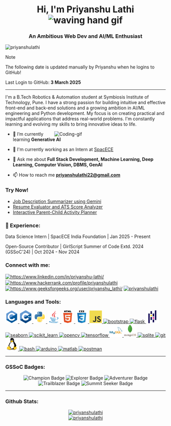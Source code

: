 <h1 align="center">Hi, I'm Priyanshu Lathi <img src="https://user-images.githubusercontent.com/72663882/171687151-bb31c996-c9d2-49c8-b593-734946893b23.gif" alt="waving hand gif" aria-hidden="true" width="40" /></h1>
<h3 align="center">An Ambitious Web Dev and AI/ML Enthusiast</h3>

<p align="left"> <img src="https://komarev.com/ghpvc/?username=priyanshulathi&label=Profile%20views&color=0e75b6&style=flat" alt="priyanshulathi" /> </p>

> [!NOTE]
> The following date is updated manually by Priyanshu when he logins to GitHub!

Last Login to GitHub: **3 March 2025**

---

<p>I'm a B.Tech Robotics & Automation student at Symbiosis Institute of Technology, Pune. I have a strong passion for building intuitive and effective front-end and back-end solutions and a growing ambition in AI/ML engineering and Python development. My focus is on creating practical and impactful applications that address real-world problems. I'm constantly learning and evolving my skills to bring innovative ideas to life.</p>

<img align="right" alt="Coding-gif" width="350" src="https://raw.githubusercontent.com/TheDudeThatCode/TheDudeThatCode/master/Assets/Developer.gif"/>

<!-- - 🔭 I’m currently working on **Real-Time Multimodal Emotion and Age Predictor**-->

- 🌱 I’m currently learning **Generative AI**

- 🔭 I'm currently working as an Intern at [SpacECE](https://www.spacece.in/)

- 💬 Ask me about **Full Stack Development, Machine Learning, Deep Learning, Computer Vision, DBMS, GenAI**

- 📫 How to reach me **priyanshulathi22@gmail.com**

<h3 align="left">Try Now!</h3>

- [Job Description Summarizer using Gemini](https://ai-job-description-summarizer.streamlit.app/)
- [Resume Evaluator and ATS Score Analyzer](https://resume-evaluator-and-ats-score-analyzer.streamlit.app/)
- [Interactive Parent-Child Activity Planner](https://interactive-parent-child-activity-planner.onrender.com/)

<h3 align="left">💼 Experience:</h2>
<p align = "Left">Data Science Intern | SpacECE India Foundation | Jan 2025 - Present</p>
<p align = "Left">Open-Source Contributor | GirlScript Summer of Code Extd. 2024 (GSSoC'24) | Oct 2024 - Nov 2024</p>

<h3 align="left">Connect with me:</h3>
<p align="left">
<a href="https://www.linkedin.com/in/priyanshu-lathi/" target="blank"><img align="center" src="https://raw.githubusercontent.com/rahuldkjain/github-profile-readme-generator/master/src/images/icons/Social/linked-in-alt.svg" alt="https://www.linkedin.com/in/priyanshu-lathi/" height="30" width="40" /></a>
<a href="https://www.hackerrank.com/profile/priyanshulathi" target="blank"><img align="center" src="https://raw.githubusercontent.com/rahuldkjain/github-profile-readme-generator/master/src/images/icons/Social/hackerrank.svg" alt="https://www.hackerrank.com/profile/priyanshulathi" height="30" width="40" /></a>
<a href="https://www.geeksforgeeks.org/user/priyanshu_lathi/" target="blank"><img align="center" src="https://raw.githubusercontent.com/rahuldkjain/github-profile-readme-generator/master/src/images/icons/Social/geeks-for-geeks.svg" alt="https://www.geeksforgeeks.org/user/priyanshu_lathi/" height="30" width="40" /></a>
<a href="https://www.leetcode.com/priyanshulathi" target="blank"><img align="center" src="https://raw.githubusercontent.com/rahuldkjain/github-profile-readme-generator/master/src/images/icons/Social/leet-code.svg" alt="priyanshulathi" height="30" width="40" /></a>
</p>

<h3 align="left">Languages and Tools:</h3>
<p align="left"> <a href="https://www.cprogramming.com/" target="_blank" rel="noreferrer"> <img src="https://raw.githubusercontent.com/devicons/devicon/master/icons/c/c-original.svg" alt="c" width="40" height="40"/> </a> <a href="https://www.w3schools.com/cpp/" target="_blank" rel="noreferrer"> <img src="https://raw.githubusercontent.com/devicons/devicon/master/icons/cplusplus/cplusplus-original.svg" alt="cplusplus" width="40" height="40"/> </a> <a href="https://www.python.org" target="_blank" rel="noreferrer"> <img src="https://raw.githubusercontent.com/devicons/devicon/master/icons/python/python-original.svg" alt="python" width="40" height="40"/> </a> <a href="https://www.java.com" target="_blank" rel="noreferrer"> <img src="https://raw.githubusercontent.com/devicons/devicon/master/icons/java/java-original.svg" alt="java" width="40" height="40"/> </a> <a href="https://www.w3.org/html/" target="_blank" rel="noreferrer"> <img src="https://raw.githubusercontent.com/devicons/devicon/master/icons/html5/html5-original-wordmark.svg" alt="html5" width="40" height="40"/> </a> <a href="https://www.w3schools.com/css/" target="_blank" rel="noreferrer"> <img src="https://raw.githubusercontent.com/devicons/devicon/master/icons/css3/css3-original-wordmark.svg" alt="css3" width="40" height="40"/> </a> <a href="https://developer.mozilla.org/en-US/docs/Web/JavaScript" target="_blank" rel="noreferrer"> <img src="https://raw.githubusercontent.com/devicons/devicon/master/icons/javascript/javascript-original.svg" alt="javascript" width="40" height="40"/> </a> <a href="https://getbootstrap.com" target="_blank" rel="noreferrer"> <img src="https://upload.wikimedia.org/wikipedia/commons/b/b2/Bootstrap_logo.svg" alt="bootstrap" width="40" height="35"/> </a> <a href="https://flask.palletsprojects.com/" target="_blank" rel="noreferrer"> <img src="https://www.vectorlogo.zone/logos/palletsprojects_flask/palletsprojects_flask-icon.svg" alt="flask" width="40" height="40"/> </a> <a href="https://pandas.pydata.org/" target="_blank" rel="noreferrer"> <img src="https://raw.githubusercontent.com/devicons/devicon/2ae2a900d2f041da66e950e4d48052658d850630/icons/pandas/pandas-original.svg" alt="pandas" width="40" height="40"/> </a> <a href="https://seaborn.pydata.org/" target="_blank" rel="noreferrer"> <img src="https://seaborn.pydata.org/_images/logo-mark-lightbg.svg" alt="seaborn" width="40" height="40"/> </a> <a href="https://scikit-learn.org/" target="_blank" rel="noreferrer"> <img src="https://upload.wikimedia.org/wikipedia/commons/0/05/Scikit_learn_logo_small.svg" alt="scikit_learn" width="40" height="40"/> </a> <a href="https://opencv.org/" target="_blank" rel="noreferrer"> <img src="https://www.vectorlogo.zone/logos/opencv/opencv-icon.svg" alt="opencv" width="40" height="40"/> </a> <a href="https://www.tensorflow.org" target="_blank" rel="noreferrer"> <img src="https://www.vectorlogo.zone/logos/tensorflow/tensorflow-icon.svg" alt="tensorflow" width="40" height="40"/> </a> <a href="https://www.mysql.com/" target="_blank" rel="noreferrer"> <img src="https://raw.githubusercontent.com/devicons/devicon/master/icons/mysql/mysql-original-wordmark.svg" alt="mysql" width="40" height="40"/> </a> <a href="https://www.mongodb.com/" target="_blank" rel="noreferrer"> <img src="https://raw.githubusercontent.com/devicons/devicon/master/icons/mongodb/mongodb-original-wordmark.svg" alt="mongodb" width="40" height="40"/> </a> <a href="https://www.sqlite.org/" target="_blank" rel="noreferrer"> <img src="https://www.vectorlogo.zone/logos/sqlite/sqlite-icon.svg" alt="sqlite" width="40" height="40"/> </a> <a href="https://git-scm.com/" target="_blank" rel="noreferrer"> <img src="https://www.vectorlogo.zone/logos/git-scm/git-scm-icon.svg" alt="git" width="40" height="40"/> </a> <a href="https://www.linux.org/" target="_blank" rel="noreferrer"> <img src="https://raw.githubusercontent.com/devicons/devicon/master/icons/linux/linux-original.svg" alt="linux" width="40" height="40"/> </a> <a href="https://www.gnu.org/software/bash/" target="_blank" rel="noreferrer"> <img src="https://www.vectorlogo.zone/logos/gnu_bash/gnu_bash-icon.svg" alt="bash" width="40" height="40"/> </a> <a href="https://www.arduino.cc/" target="_blank" rel="noreferrer"> <img src="https://cdn.worldvectorlogo.com/logos/arduino-1.svg" alt="arduino" width="40" height="40"/> </a> <a href="https://www.mathworks.com/" target="_blank" rel="noreferrer"> <img src="https://upload.wikimedia.org/wikipedia/commons/2/21/Matlab_Logo.png" alt="matlab" width="40" height="40"/> </a> <a href="https://postman.com" target="_blank" rel="noreferrer"> <img src="https://www.vectorlogo.zone/logos/getpostman/getpostman-icon.svg" alt="postman" width="40" height="40"/> </a> </p>

---

<h3 align="left">GSSoC Badges:</h3>
<p align="center"> <img src="https://github.com/user-attachments/assets/15c1cefa-75d8-4c50-b274-59804732a15d" alt="Champion Badge" width="120" height="120"/> <img src="https://github.com/user-attachments/assets/c16683ff-3eca-464b-9807-0619adf73e7d" alt="Explorer Badge" width="120" height="120"/> <img src="https://github.com/user-attachments/assets/09ca671c-e4b2-456d-961b-84f6492ba515" alt="Adventurer Badge" width="120" height="120"/> <img src="https://github.com/user-attachments/assets/d4f916d8-521c-4886-bcb2-60e74b8ad148" alt="Trailblazer Badge" width="120" height="120"/> <img src="https://github.com/user-attachments/assets/bc1aecd0-387e-4545-b5fb-e77843386dff" alt="Summit Seeker Badge" width="120" height="120"/> </p>

---

<h3 align="left">Github Stats:</h3>

<div align="center">
  <a href="#">
    <img src="https://github-readme-stats.vercel.app/api?username=priyanshulathi&show_icons=true&locale=en" alt="priyanshulathi" />
  </a>
</div>

<div align="center">
  <a href="#">
    <img src="https://github-readme-stats.vercel.app/api/top-langs?username=priyanshulathi&show_icons=true&locale=en&layout=compact" alt="priyanshulathi" />
  </a>
</div>


<!-- <p><img align="center" src="https://github-readme-streak-stats.herokuapp.com/?user=priyanshulathi&" alt="priyanshulathi" /></p> -->
